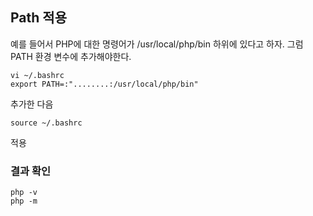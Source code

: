 ## Path 적용

예를 들어서 PHP에 대한 명령어가 /usr/local/php/bin 하위에 있다고 하자. 그럼 PATH 환경 변수에 추가해야한다.

```
vi ~/.bashrc
export PATH=:"........:/usr/local/php/bin"
```

추가한 다음

```
source ~/.bashrc
```

적용

### 결과 확인

```
php -v
php -m
```
